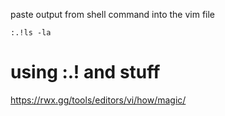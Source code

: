 
paste output from shell command into the vim file
```
:.!ls -la 
```

# using :.! and stuff
https://rwx.gg/tools/editors/vi/how/magic/


